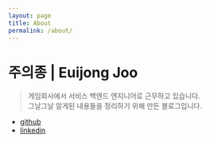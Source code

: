 ```yaml
---
layout: page
title: About
permalink: /about/
---
```

# 주의종 | Euijong Joo
> 게임회사에서 서비스 백엔드 엔지니어로 근무하고 있습니다.<br>그날그날 알게된 내용들을 정리하기 위해 만든 블로그입니다.

* [github](https://github.com/ejjoo)
* [linkedin](https://www.linkedin.com/in/euijong-joo-334b9939/)